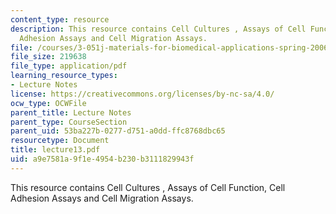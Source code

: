 ```yaml
---
content_type: resource
description: This resource contains Cell Cultures , Assays of Cell Function, Cell
  Adhesion Assays and Cell Migration Assays.
file: /courses/3-051j-materials-for-biomedical-applications-spring-2006/a9e7581a9f1e4954b230b3111829943f_lecture13.pdf
file_size: 219638
file_type: application/pdf
learning_resource_types:
- Lecture Notes
license: https://creativecommons.org/licenses/by-nc-sa/4.0/
ocw_type: OCWFile
parent_title: Lecture Notes
parent_type: CourseSection
parent_uid: 53ba227b-0277-d751-a0dd-ffc8768dbc65
resourcetype: Document
title: lecture13.pdf
uid: a9e7581a-9f1e-4954-b230-b3111829943f
---
```

This resource contains Cell Cultures , Assays of Cell Function, Cell Adhesion Assays and Cell Migration Assays.
